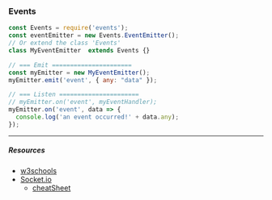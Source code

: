 ### Events

```js
const Events = require('events');
const eventEmitter = new Events.EventEmitter();
// Or extend the class 'Events'
class MyEventEmitter  extends Events {}

// === Emit ======================
const myEmitter = new MyEventEmitter();
myEmitter.emit('event', { any: "data" });

// === Listen ======================
// myEmitter.on('event', myEventHandler);
myEmitter.on('event', data => {
  console.log('an event occurred!' + data.any);
});
```


---------------------------------------------------------------------
##### Resources
* [w3schools](https://www.w3schools.com/nodejs/nodejs_events.asp)
* [Socket.io](https://socket.io/docs/)  
  * [cheatSheet](https://socket.io/docs/emit-cheatsheet/)
